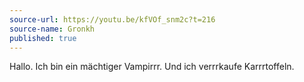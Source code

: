 ```yaml
---
source-url: https://youtu.be/kfVOf_snm2c?t=216
source-name: Gronkh
published: true
---
```

Hallo. Ich bin ein mächtiger Vampirrr. Und ich verrrkaufe Karrrtoffeln.
